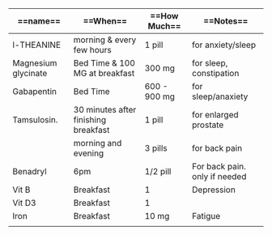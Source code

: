 
| ==**name**==        | ==**When**==                         | ==**How Much**== | ==**Notes**==                  |
| ------------------- | ------------------------------------ | ---------------- | ------------------------------ |
| l-THEANINE          | morning & every few hours            | 1 pill           | for anxiety/sleep              |
| Magnesium glycinate | Bed Time & 100 MG at breakfast       | 300 mg           | for sleep, constipation        |
| Gabapentin          | Bed Time                             | 600 - 900 mg     | for sleep/anaxiety             |
| Tamsulosin.         | 30 minutes after finishing breakfast | 1 pill           | for enlarged prostate          |
|                     | morning and evening                  | 3 pills          | for back pain                  |
| Benadryl            | 6pm                                  | 1/2 pill         | For back pain.  only if needed |
| Vit B               | Breakfast                            | 1                | Depression                     |
| Vit D3              | Breakfast                            | 1                |                                |
| Iron                | Breakfast                            | 10 mg            | Fatigue                        |
|                     |                                      |                  |                                |
